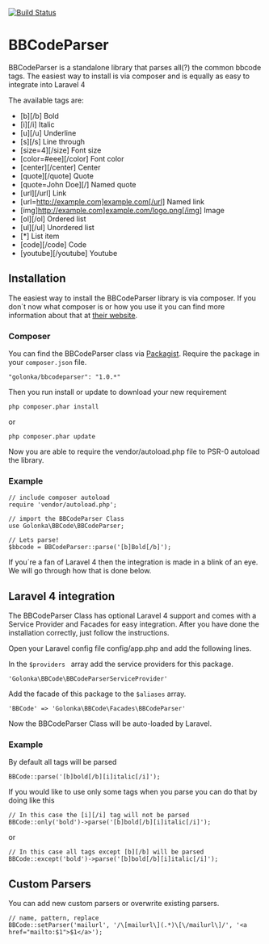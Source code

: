 [![Build Status](https://travis-ci.org/golonka/BBCodeParser.png?branch=master)](https://travis-ci.org/golonka/BBCodeParser)

# BBCodeParser
BBCodeParser is a standalone library that parses all(?) the common bbcode tags.
The easiest way to install is via composer and is equally as easy to integrate into Laravel 4

The available tags are:

- [b][/b] Bold
- [i][/i] Italic
- [u][/u] Underline
- [s][/s] Line through
- [size=4][/size] Font size
- [color=#eee][/color] Font color
- [center][/center] Center
- [quote][/quote] Quote
- [quote=John Doe][/] Named quote
- [url][/url] Link
- [url=http://example.com]example.com[/url] Named link
- [img]http://example.com]example.com/logo.png[/img] Image
- [ol][/ol] Ordered list
- [ul][/ul] Unordered list
- [*] List item
- [code][/code] Code
- [youtube][/youtube] Youtube

## Installation

The easiest way to install the BBCodeParser library is via composer.
If you don´t now what composer is or how you use it you can find more information about that at [their website](http://www.getcomposer.org/).

### Composer

You can find the BBCodeParser class via [Packagist](https://packagist.org/packages/golonka/bbcodeparser).
Require the package in your `` composer.json `` file.

    "golonka/bbcodeparser": "1.0.*"

Then you run install or update to download your new requirement

    php composer.phar install

or

    php composer.phar update

Now you are able to require the vendor/autoload.php file to PSR-0 autoload the library.

### Example
 
    // include composer autoload
    require 'vendor/autoload.php';
    
    // import the BBCodeParser Class
    use Golonka\BBCode\BBCodeParser;

    // Lets parse!
    $bbcode = BBCodeParser::parse('[b]Bold[/b]');
If you´re a fan of Laravel 4 then the integration is made in a blink of an eye. 
We will go through how that is done below. 

## Laravel 4 integration

The BBCodeParser Class has optional Laravel 4 support and comes with a Service Provider and Facades for easy integration. After you have done the installation correctly, just follow the instructions.

Open your Laravel config file config/app.php and add the following lines.

In the ``$providers `` array add the service providers for this package.

    'Golonka\BBCode\BBCodeParserServiceProvider'

Add the facade of this package to the `` $aliases `` array.

    'BBCode' => 'Golonka\BBCode\Facades\BBCodeParser'

Now the BBCodeParser Class will be auto-loaded by Laravel.

### Example

By default all tags will be parsed

    BBCode::parse('[b]bold[/b][i]italic[/i]');

If you would like to use only some tags when you parse you can do that by doing like this 

    // In this case the [i][/i] tag will not be parsed
    BBCode::only('bold')->parse('[b]bold[/b][i]italic[/i]');

or

    // In this case all tags except [b][/b] will be parsed
    BBCode::except('bold')->parse('[b]bold[/b][i]italic[/i]');

## Custom Parsers

You can add new custom parsers or overwrite existing parsers.

    // name, pattern, replace
    BBCode::setParser('mailurl', '/\[mailurl\](.*)\[\/mailurl\]/', '<a href="mailto:$1">$1</a>');